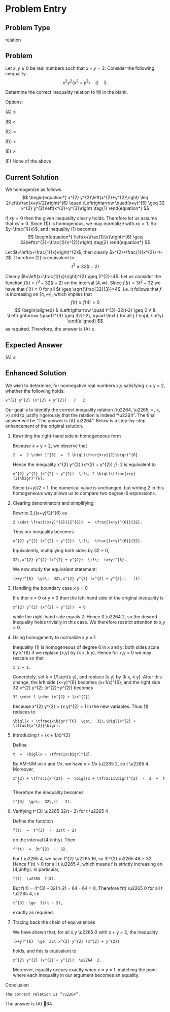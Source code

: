 # Problem Entry

## Problem Type
relation

## Problem
Let $x, y \geq 0$ be real numbers such that $x + y = 2$. Consider the following inequality:
$$
x^{2} y^{2}\left(x^{2}+y^{2}\right) \quad () \quad 2 .
$$

Determine the correct inequality relation to fill in the blank.

Options:

(A) $\leq$ 

(B) $\geq$

(C) $=$ 

(D) $<$

(E) $>$

(F) None of the above

## Current Solution
We homogenize as follows
$$
\begin{equation*}
x^{2} y^{2}\left(x^{2}+y^{2}\right) \leq 2\left(\frac{x+y}{2}\right)^{6} \quad \Leftrightarrow \quad(x+y)^{6} \geq 32 x^{2} y^{2}\left(x^{2}+y^{2}\right) \tag{1}
\end{equation*}
$$

If $x y=0$ then the given inequality clearly holds.
Therefore let us assume that $x y \neq 0$.
Since (1)) is homogenous, we may normalize with $x y=1$.
So $y=\frac{1}{x}$, and inequality (1) becomes
$$
\begin{equation*}
\left(x+\frac{1}{x}\right)^{6} \geq 32\left(x^{2}+\frac{1}{x^{2}}\right) \tag{2}
\end{equation*}
$$

Let $t=\left(x+\frac{1}{x}\right)^{2}$, then clearly $x^{2}+\frac{1}{x^{2}}=t-2$.
Therefore (2) is equivalent to
$$
t^{3} \geq 32(t-2)
$$

Clearly $t=\left(x+\frac{1}{x}\right)^{2} \geq 2^{2}=4$.
Let us consider the function $f(t)=t^{3}-32(t-2)$ on the interval $[4, \infty)$.
Since $f^{\prime}(t)=3 t^{2}-32$ we have that $f^{\prime}(t) \geq 0$ for all $t \geq \sqrt{\frac{32}{3}}>4$, i.e. it follows that $f$ is increasing on $[4, \infty)$, which implies that
$$
f(t) \geq f(4)=0
$$
$$
\begin{aligned}
& \Leftrightarrow \quad t^{3}-32(t-2) \geq 0 \\
& \Leftrightarrow \quad t^{3} \geq 32(t-2), \quad \text { for all } t \in[4, \infty)
\end{aligned}
$$
as required. Therefore, the answer is (A) $\leq$.

## Expected Answer
(A) $\leq$

## Enhanced Solution
We wish to determine, for nonnegative real numbers x,y satisfying x + y = 2, whether the following holds:

    x^{2} y^{2} (x^{2} + y^{2})   ?   2.

Our goal is to identify the correct inequality relation (\u2264, \u2265, =, <, >) and to justify rigorously that the relation is indeed “\u2264”.  The final answer will be “The answer is (A) \u2264”.  Below is a step-by-step enhancement of the original solution.

1.  Rewriting the right-hand side in homogeneous form

    Because x + y = 2, we observe that

        2  =  2 \cdot 1^{6}  =  2 \bigl(\frac{x+y}{2}\bigr)^{6}.

    Hence the inequality x^{2} y^{2} (x^{2} + y^{2}) \;?\; 2 is equivalent to

        x^{2} y^{2} (x^{2} + y^{2})  \;?\; 2 \bigl(\tfrac{x+y}{2}\bigr)^{6}.

    Since (x+y)/2 = 1, the numerical value is unchanged, but writing 2 in this homogeneous way allows us to compare two degree-6 expressions.

2.  Clearing denominators and simplifying

    Rewrite 2\,((x+y)/2)^{6} as

        2 \cdot \frac{(x+y)^{6}}{2^{6}}  =  \frac{(x+y)^{6}}{32}.

    Thus our inequality becomes

        x^{2} y^{2} (x^{2} + y^{2})  \;?\;  \frac{(x+y)^{6}}{32}.

    Equivalently, multiplying both sides by 32 > 0,

        32\,x^{2} y^{2} (x^{2} + y^{2})  \;?\;  (x+y)^{6}.

    We now study the equivalent statement:

        (x+y)^{6}  \ge\;  32\,x^{2} y^{2} (x^{2} + y^{2}).   (1)

3.  Handling the boundary case x y = 0

    If either x = 0 or y = 0 then the left-hand side of the original inequality is

        x^{2} y^{2} (x^{2} + y^{2})  = 0

    while the right-hand side equals 2.  Hence 0 \u2264 2, so the desired inequality holds trivially in this case.  We therefore restrict attention to x,y > 0.

4.  Using homogeneity to normalize x y = 1

    Inequality (1) is homogeneous of degree 6 in x and y: both sides scale by k^{6} if we replace (x,y) by (k x, k y).  Hence for x,y > 0 we may rescale so that

        x y = 1.

    Concretely, set k = 1/\sqrt{x y}, and replace (x,y) by (k x, k y).  After this change, the left side (x+y)^{6} becomes (x+1/x)^{6}, and the right side 32 x^{2} y^{2} (x^{2}+y^{2}) becomes

        32 \cdot 1 \cdot (x^{2} + 1/x^{2})

    because x^{2} y^{2} = (x y)^{2} = 1 in the new variables.  Thus (1) reduces to

        \bigl(x + \tfrac1x\bigr)^{6}  \ge\;  32\,\bigl(x^{2} + \tfrac1{x^{2}}\bigr).

5.  Introducing t = (x + 1/x)^{2}

    Define

        t  =  \bigl(x + \tfrac1x\bigr)^{2}.

    By AM–GM on x and 1/x, we have x + 1/x \u2265 2, so t \u2265 4.  Moreover,

        x^{2} + \tfrac1{x^{2}}  =  \bigl(x + \tfrac1x\bigr)^{2}  -  2  =  t - 2.

    Therefore the inequality becomes

        t^{3}  \ge\;  32\,(t - 2).

6.  Verifying t^{3} \u2265 32(t - 2) for t \u2265 4

    Define the function

        f(t)  =  t^{3}  -  32(t - 2)

    on the interval [4,\infty).  Then

        f'(t)  =  3t^{2}  -  32.

    For t \u2265 4, we have t^{2} \u2265 16, so 3t^{2} \u2265 48 > 32.  Hence f'(t) > 0 for all t \u2265 4, which means f is strictly increasing on [4,\infty).  In particular,

        f(t)  \u2265  f(4).

    But f(4) = 4^{3} - 32(4-2) = 64 - 64 = 0.  Therefore f(t) \u2265 0 for all t \u2265 4, i.e.

        t^{3}  \ge  32(t - 2),

    exactly as required.

7.  Tracing back the chain of equivalences

    We have shown that, for all x,y \u2265 0 with x + y = 2, the inequality

        (x+y)^{6}  \ge  32\,x^{2} y^{2} (x^{2} + y^{2})

    holds, and this is equivalent to

        x^{2} y^{2} (x^{2} + y^{2})  \u2264  2.

    Moreover, equality occurs exactly when x = y = 1, matching the point where each inequality in our argument becomes an equality.

Conclusion

    The correct relation is “\u2264”.

The answer is (A) 64
